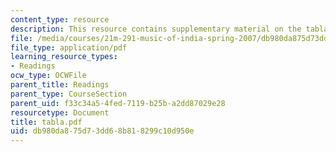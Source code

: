 ```yaml
---
content_type: resource
description: This resource contains supplementary material on the tabla and its ancestors.
file: /media/courses/21m-291-music-of-india-spring-2007/db980da875d73dd68b818299c10d950e_tabla.pdf
file_type: application/pdf
learning_resource_types:
- Readings
ocw_type: OCWFile
parent_title: Readings
parent_type: CourseSection
parent_uid: f33c34a5-4fed-7119-b25b-a2dd87029e28
resourcetype: Document
title: tabla.pdf
uid: db980da8-75d7-3dd6-8b81-8299c10d950e
---
```

